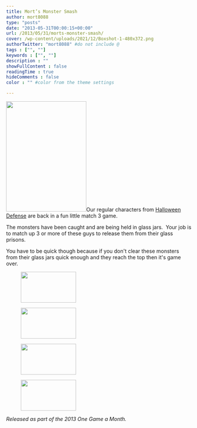 ```yaml
---
title: Mort’s Monster Smash
author: mort8088
type: "posts"
date: "2013-05-31T00:00:15+00:00"
url: /2013/05/31/morts-monster-smash/
cover: /wp-content/uploads/2021/12/Boxshot-1-480x372.png
authorTwitter: "mort8088" #do not include @
tags : ["", ""]
keywords : ["", ""]
description : ""
showFullContent : false
readingTime : true
hideComments : false
color : "" #color from the theme settings

---
```

<img decoding="async" loading="lazy" class="size-medium wp-image-104 alignleft" src="https://mort8088.com/wp-content/uploads/2021/12/Boxshot-1-218x300.png" alt="" width="218" height="300" srcset="https://mort8088.com/wp-content/uploads/2021/12/Boxshot-1-218x300.png 218w, https://mort8088.com/wp-content/uploads/2021/12/Boxshot-1-109x150.png 109w, https://mort8088.com/wp-content/uploads/2021/12/Boxshot-1.png 480w" sizes="(max-width: 218px) 100vw, 218px" />Our regular characters from [Halloween Defense][1] are back in a fun little match 3 game.

The monsters have been caught and are being held in glass jars.  Your job is to match up 3 or more of these guys to release them from their glass prisons.

You have to be quick though because if you don't clear these monsters from their glass jars quick enough and they reach the top then it's game over.<!--more-->

<div id='gallery-5' class='gallery galleryid-175 gallery-columns-3 gallery-size-thumbnail'>
  <figure class='gallery-item'> 
  
  <div class='gallery-icon landscape'>
    <a href='https://mort8088.com/screenshot_01/'><img width="150" height="84" src="https://mort8088.com/wp-content/uploads/2021/12/ScreenShot_01-150x84.png" class="attachment-thumbnail size-thumbnail" alt="" decoding="async" loading="lazy" srcset="https://mort8088.com/wp-content/uploads/2021/12/ScreenShot_01-150x84.png 150w, https://mort8088.com/wp-content/uploads/2021/12/ScreenShot_01-300x169.png 300w, https://mort8088.com/wp-content/uploads/2021/12/ScreenShot_01-1024x576.png 1024w, https://mort8088.com/wp-content/uploads/2021/12/ScreenShot_01-768x432.png 768w, https://mort8088.com/wp-content/uploads/2021/12/ScreenShot_01-672x372.png 672w, https://mort8088.com/wp-content/uploads/2021/12/ScreenShot_01-1038x576.png 1038w, https://mort8088.com/wp-content/uploads/2021/12/ScreenShot_01.png 1280w" sizes="(max-width: 150px) 100vw, 150px" /></a>
  </div></figure><figure class='gallery-item'> 
  
  <div class='gallery-icon landscape'>
    <a href='https://mort8088.com/screenshot_02/'><img width="150" height="84" src="https://mort8088.com/wp-content/uploads/2021/12/ScreenShot_02-150x84.png" class="attachment-thumbnail size-thumbnail" alt="" decoding="async" loading="lazy" srcset="https://mort8088.com/wp-content/uploads/2021/12/ScreenShot_02-150x84.png 150w, https://mort8088.com/wp-content/uploads/2021/12/ScreenShot_02-300x169.png 300w, https://mort8088.com/wp-content/uploads/2021/12/ScreenShot_02-1024x576.png 1024w, https://mort8088.com/wp-content/uploads/2021/12/ScreenShot_02-768x432.png 768w, https://mort8088.com/wp-content/uploads/2021/12/ScreenShot_02-672x372.png 672w, https://mort8088.com/wp-content/uploads/2021/12/ScreenShot_02-1038x576.png 1038w, https://mort8088.com/wp-content/uploads/2021/12/ScreenShot_02.png 1280w" sizes="(max-width: 150px) 100vw, 150px" /></a>
  </div></figure><figure class='gallery-item'> 
  
  <div class='gallery-icon landscape'>
    <a href='https://mort8088.com/screenshot_03/'><img width="150" height="84" src="https://mort8088.com/wp-content/uploads/2021/12/ScreenShot_03-150x84.png" class="attachment-thumbnail size-thumbnail" alt="" decoding="async" loading="lazy" srcset="https://mort8088.com/wp-content/uploads/2021/12/ScreenShot_03-150x84.png 150w, https://mort8088.com/wp-content/uploads/2021/12/ScreenShot_03-300x169.png 300w, https://mort8088.com/wp-content/uploads/2021/12/ScreenShot_03-1024x576.png 1024w, https://mort8088.com/wp-content/uploads/2021/12/ScreenShot_03-768x432.png 768w, https://mort8088.com/wp-content/uploads/2021/12/ScreenShot_03-672x372.png 672w, https://mort8088.com/wp-content/uploads/2021/12/ScreenShot_03-1038x576.png 1038w, https://mort8088.com/wp-content/uploads/2021/12/ScreenShot_03.png 1280w" sizes="(max-width: 150px) 100vw, 150px" /></a>
  </div></figure><figure class='gallery-item'> 
  
  <div class='gallery-icon landscape'>
    <a href='https://mort8088.com/screenshot_04/'><img width="150" height="84" src="https://mort8088.com/wp-content/uploads/2021/12/ScreenShot_04-150x84.png" class="attachment-thumbnail size-thumbnail" alt="" decoding="async" loading="lazy" srcset="https://mort8088.com/wp-content/uploads/2021/12/ScreenShot_04-150x84.png 150w, https://mort8088.com/wp-content/uploads/2021/12/ScreenShot_04-300x169.png 300w, https://mort8088.com/wp-content/uploads/2021/12/ScreenShot_04-1024x576.png 1024w, https://mort8088.com/wp-content/uploads/2021/12/ScreenShot_04-768x432.png 768w, https://mort8088.com/wp-content/uploads/2021/12/ScreenShot_04-672x372.png 672w, https://mort8088.com/wp-content/uploads/2021/12/ScreenShot_04-1038x576.png 1038w, https://mort8088.com/wp-content/uploads/2021/12/ScreenShot_04.png 1280w" sizes="(max-width: 150px) 100vw, 150px" /></a>
  </div></figure>
</div>

_Released as part of the 2013 One Game a Month._

 [1]: https://mort8088.com/2013/01/31/halloween-defense/